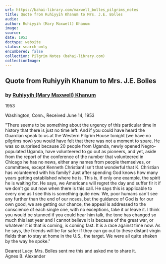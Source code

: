 ```yaml
---
url: https://bahai-library.com/maxwell_bolles_pilgrims_notes
title: Quote from Ruhiyyih Khanum to Mrs. J.E. Bolles
audio: 
author: Ruhiyyih (Mary Maxwell) Khanum
image: 
source: 
date: 1953
doctype: website
status: search-only
encumbered: false
collection: Pilgrim Notes (bahai-library.com)
collectionImage: 
---
```



## Quote from Ruhiyyih Khanum to Mrs. J.E. Bolles

### by [Ruhiyyih (Mary Maxwell) Khanum](https://bahai-library.com/author/Ruhiyyih+(Mary+Maxwell)+Khanum)

1953


Washington, Conn., Received June 14, 1953

"There seems to be something about the urgency of this particular time in history that there is just no time left. And if you could have heard the Guardian speak to us at the Western Pilgrim House tonight (we have no pilgrims now) you would have felt that there was not a moment to spare. He was so surprised because 20 people from Uganda, newly opened Negro-populated Uganda, have volunteered to go out as pioneers, and yet, aside from the report of the conference of the number that volunteered in Chicago he has no news, either any names from people themselves, or committees, except Kenneth Christian! Isn't that wonderful that K. Christian has volunteered with his family? Just after spending God knows how many years getting established where he is. This is, if only one example, the spirit he is waiting for. He says, we Americans will regret the day and suffer fir it if we don't go out now when there is this call. He says this is applicable to every one as I see this is something quite new. We, poor humans can't see any further than the end of our noses, but the guidance of God is for our own good, we are getting our chance, the appeal is addressed to the conscience of each single one, with no exceptions, take it or leave it. I think you would be stunned if you could hear him talk, the tone has changed so much this last year and I cannot believe it is because of the great war, or whatever it is that is coming, is coming fast. It is a race against time now. As he says, the friends will be far safer if they can go out to these distant virgin fields than to stay at home in the U.S., the target. We were all quite shaken by the way he spoke."

Dearest Lucy: Mrs. Bolles sent me this and asked me to share it.  
Agnes B. Alexander